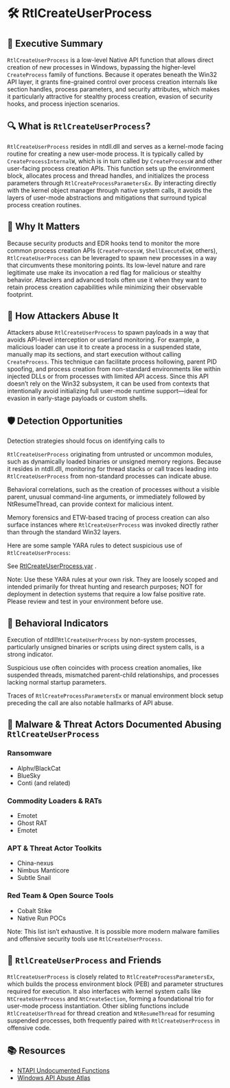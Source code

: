 # 🛠️ RtlCreateUserProcess
## 🚀 Executive Summary

`RtlCreateUserProcess` is a low-level Native API function that allows direct creation of new processes in Windows, bypassing the higher-level `CreateProcess` family of functions. Because it operates beneath the Win32 API layer, it grants fine-grained control over process creation internals like section handles, process parameters, and security attributes, which makes it particularly attractive for stealthy process creation, evasion of security hooks, and process injection scenarios.

## 🔍 What is `RtlCreateUserProcess`?

`RtlCreateUserProcess` resides in ntdll.dll and serves as a kernel-mode facing routine for creating a new user-mode process. It is typically called by `CreateProcessInternalW`, which is in turn called by `CreateProcessW` and other user-facing process creation APIs. This function sets up the environment block, allocates process and thread handles, and initializes the process parameters through `RtlCreateProcessParametersEx`. By interacting directly with the kernel object manager through native system calls, it avoids the layers of user-mode abstractions and mitigations that surround typical process creation routines.

## 🚩 Why It Matters

Because security products and EDR hooks tend to monitor the more common process creation APIs (`CreateProcessW`, `ShellExecuteExW`, others), `RtlCreateUserProcess` can be leveraged to spawn new processes in a way that circumvents these monitoring points. Its low-level nature and rare legitimate use make its invocation a red flag for malicious or stealthy behavior. Attackers and advanced tools often use it when they want to retain process creation capabilities while minimizing their observable footprint.

## 🧬 How Attackers Abuse It
Attackers abuse `RtlCreateUserProcess` to spawn payloads in a way that avoids API-level interception or userland monitoring. For example, a malicious loader can use it to create a process in a suspended state, manually map its sections, and start execution without calling `CreateProcess`. This technique can facilitate process hollowing, parent PID spoofing, and process creation from non-standard environments like within injected DLLs or from processes with limited API access. Since this API doesn’t rely on the Win32 subsystem, it can be used from contexts that intentionally avoid initializing full user-mode runtime support—ideal for evasion in early-stage payloads or custom shells.

## 🛡️ Detection Opportunities

Detection strategies should focus on identifying calls to 

`RtlCreateUserProcess` originating from untrusted or uncommon modules, such as dynamically loaded binaries or unsigned memory regions. Because it resides in ntdll.dll, monitoring for thread stacks or call traces leading into `RtlCreateUserProcess` from non-standard processes can indicate abuse. 

Behavioral correlations, such as the creation of processes without a visible parent, unusual command-line arguments, or immediately followed by NtResumeThread, can provide context for malicious intent. 

Memory forensics and ETW-based tracing of process creation can also surface instances where `RtlCreateUserProcess` was invoked directly rather than through the standard Win32 layers.

Here are some sample YARA rules to detect suspicious use of `RtlCreateUserProcess`:

See [RtlCreateUserProcess.yar](https://github.com/danafaye/WindowsAPIAbuseAtlas/blob/main/NTDLL/RtlCreateUserProcess/RtlCreateUserProcess.yar)
.

Note: Use these YARA rules at your own risk. They are loosely scoped and intended primarily for threat hunting and research purposes; NOT for deployment in detection systems that require a low false positive rate. Please review and test in your environment before use.

## 🐾 Behavioral Indicators

Execution of ntdll!`RtlCreateUserProcess` by non-system processes, particularly unsigned binaries or scripts using direct system calls, is a strong indicator. 

Suspicious use often coincides with process creation anomalies, like suspended threads, mismatched parent-child relationships, and processes lacking normal startup parameters. 

Traces of `RtlCreateProcessParametersEx` or manual environment block setup preceding the call are also notable hallmarks of API abuse.

## 🦠 Malware & Threat Actors Documented Abusing `RtlCreateUserProcess`

### Ransomware
- Alphv/BlackCat
- BlueSky
- Conti (and related)

### Commodity Loaders & RATs
- Emotet
- Ghost RAT
- Emotet

### APT & Threat Actor Toolkits
- China-nexus
- Nimbus Manticore
- Subtle Snail

### Red Team & Open Source Tools
- Cobalt Stike
- Native Run POCs

Note: This list isn’t exhaustive. It is possible more modern malware families and offensive security tools use `RtlCreateUserProcess`.

## 🧵 `RtlCreateUserProcess` and Friends

`RtlCreateUserProcess` is closely related to `RtlCreateProcessParametersEx`, which builds the process environment block (PEB) and parameter structures required for execution. It also interfaces with kernel system calls like `NtCreateUserProcess` and `NtCreateSection`, forming a foundational trio for user-mode process instantiation. Other sibling functions include `RtlCreateUserThread` for thread creation and `NtResumeThread` for resuming suspended processes, both frequently paired with `RtlCreateUserProcess` in offensive code.

## 📚 Resources

- [NTAPI Undocumented Functions](http://undocumented.ntinternals.net/index.html?page=UserMode%2FUndocumented%20Functions%2FExecutable%20Images%2FRtlCreateUserProcess.html)
- [Windows API Abuse Atlas](https://github.com/danafaye/WindowsAPIAbuseAtlas)
